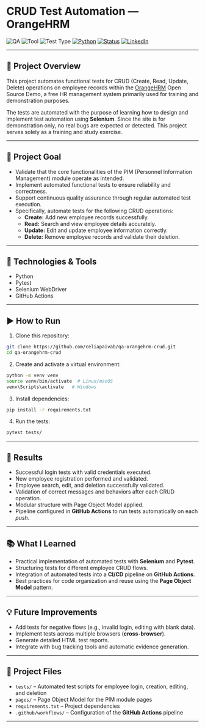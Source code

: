 # CRUD Test Automation — OrangeHRM

![QA](https://img.shields.io/badge/QA-Automation-blue)
![Tool](https://img.shields.io/badge/Selenium-Python-green)
![Test Type](https://img.shields.io/badge/Functional_Testing-lightgrey)
[![Python](https://img.shields.io/badge/Python-3.x-blue?logo=python)](https://github.com/celiapaivab/qa-orangehrm-crud)
[![Status](https://github.com/celiapaivab/qa-orangehrm-crud/actions/workflows/python-app.yml/badge.svg?branch=main)](https://github.com/celiapaivab/qa-orangehrm-crud/actions/workflows/python-app.yml)
[![LinkedIn](https://img.shields.io/badge/LinkedIn-Profile-0077B5?logo=linkedin)](https://www.linkedin.com/in/celia-bruno)

---

## 📌 Project Overview

This project automates functional tests for CRUD (Create, Read, Update, Delete) operations on employee records within the [OrangeHRM](https://opensource-demo.orangehrmlive.com/) Open Source Demo, a free HR management system primarily used for training and demonstration purposes.

The tests are automated with the purpose of learning how to design and implement test automation using **Selenium**. Since the site is for demonstration only, no real bugs are expected or detected. This project serves solely as a training and study exercise.

---

## 🎯 Project Goal
 
- Validate that the core functionalities of the PIM (Personnel Information Management) module operate as intended.
- Implement automated functional tests to ensure reliability and correctness.
- Support continuous quality assurance through regular automated test execution.
- Specifically, automate tests for the following CRUD operations:
  - **Create:** Add new employee records successfully.
  - **Read:** Search and view employee details accurately.
  - **Update:** Edit and update employee information correctly.
  - **Delete:** Remove employee records and validate their deletion.

---

## 🔧 Technologies & Tools

- Python
- Pytest
- Selenium WebDriver
- GitHub Actions

---

## ▶️ How to Run

1. Clone this repository:

```bash
git clone https://github.com/celiapaivab/qa-orangehrm-crud.git
cd qa-orangehrm-crud
```

2. Create and activate a virtual environment:

```bash
python -m venv venv
source venv/bin/activate  # Linux/macOS
venv\Scripts\activate   # Windows
```

3. Install dependencies:

```bash
pip install -r requirements.txt
```

4. Run the tests:

```bash
pytest tests/
```

---

## 🧾 Results

- Successful login tests with valid credentials executed.  
- New employee registration performed and validated.  
- Employee search, edit, and deletion successfully validated.  
- Validation of correct messages and behaviors after each CRUD operation.  
- Modular structure with Page Object Model applied.  
- Pipeline configured in **GitHub Actions** to run tests automatically on each *push*.

---

## 📚 What I Learned

- Practical implementation of automated tests with **Selenium** and **Pytest**.  
- Structuring tests for different employee CRUD flows.  
- Integration of automated tests into a **CI/CD** pipeline on **GitHub Actions**.  
- Best practices for code organization and reuse using the **Page Object Model** pattern.

---

## 💡 Future Improvements

- Add tests for negative flows (e.g., invalid login, editing with blank data).  
- Implement tests across multiple browsers (**cross-browser**).  
- Generate detailed HTML test reports.  
- Integrate with bug tracking tools and automatic evidence generation.

---

## 📂 Project Files

- `tests/` – Automated test scripts for employee login, creation, editing, and deletion  
- `pages/` – Page Object Model for the PIM module pages  
- `requirements.txt` – Project dependencies  
- `.github/workflows/` – Configuration of the **GitHub Actions** pipeline

---
